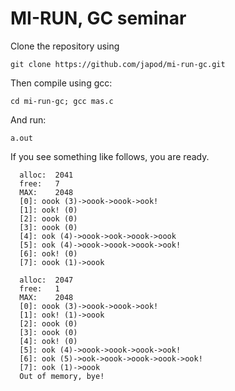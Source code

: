 
# MI-RUN, GC seminar

Clone the repository using

```git clone https://github.com/japod/mi-run-gc.git```

Then compile using gcc:

```cd mi-run-gc; gcc mas.c```

And run:

```a.out```

If you see something like follows, you are ready.
~~~~
  alloc:  2041
  free:   7
  MAX:    2048
  [0]: oook (3)->oook->oook->ook!
  [1]: ook! (0)
  [2]: oook (0)
  [3]: oook (0)
  [4]: ook (4)->oook->ook->oook->oook
  [5]: ook (4)->oook->oook->oook->ook!
  [6]: ook! (0)
  [7]: oook (1)->oook
  
  alloc:  2047
  free:   1
  MAX:    2048
  [0]: oook (3)->oook->oook->ook!
  [1]: ook! (1)->oook
  [2]: oook (0)
  [3]: oook (0)
  [4]: ook! (0)
  [5]: ook (4)->oook->oook->oook->ook!
  [6]: ook (5)->ook->oook->oook->oook->ook!
  [7]: ook (1)->oook
  Out of memory, bye!
~~~~
